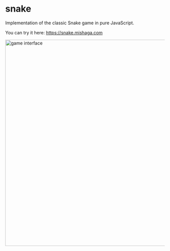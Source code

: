 # snake

Implementation of the classic Snake game in pure JavaScript.

You can try it here: https://snake.mishaga.com

<img src="https://img.mishaga.com/git/1304x1480/3405bba3d41f47e982ef1833b39735bc.png" alt="game interface" width="652" />
